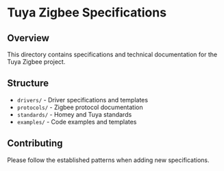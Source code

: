 # Tuya Zigbee Specifications

## Overview

This directory contains specifications and technical documentation for the Tuya Zigbee project.

## Structure

- `drivers/` - Driver specifications and templates
- `protocols/` - Zigbee protocol documentation
- `standards/` - Homey and Tuya standards
- `examples/` - Code examples and templates

## Contributing

Please follow the established patterns when adding new specifications.
